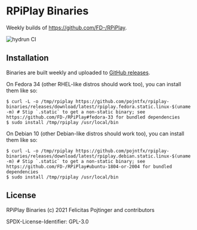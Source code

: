 # RPiPlay Binaries

Weekly builds of https://github.com/FD-/RPiPlay.

![hydrun CI](https://github.com/pojntfx/rpiplay-binaries/workflows/hydrun%20CI/badge.svg)

## Installation

Binaries are built weekly and uploaded to [GitHub releases](https://github.com/pojntfx/rpiplay-binaries/releases).

On Fedora 34 (other RHEL-like distros should work too), you can install them like so:

```shell
$ curl -L -o /tmp/rpiplay https://github.com/pojntfx/rpiplay-binaries/releases/download/latest/rpiplay.fedora.static.linux-$(uname -m) # Stip `.static` to get a non-static binary; see https://github.com/FD-/RPiPlay#fedora-33 for bundled dependencies
$ sudo install /tmp/rpiplay /usr/local/bin
```

On Debian 10 (other Debian-like distros should work too), you can install them like so:

```shell
$ curl -L -o /tmp/rpiplay https://github.com/pojntfx/rpiplay-binaries/releases/download/latest/rpiplay.debian.static.linux-$(uname -m) # Stip `.static` to get a non-static binary; see https://github.com/FD-/RPiPlay#ubuntu-1804-or-2004 for bundled dependencies
$ sudo install /tmp/rpiplay /usr/local/bin
```

## License

RPiPlay Binaries (c) 2021 Felicitas Pojtinger and contributors

SPDX-License-Identifier: GPL-3.0
